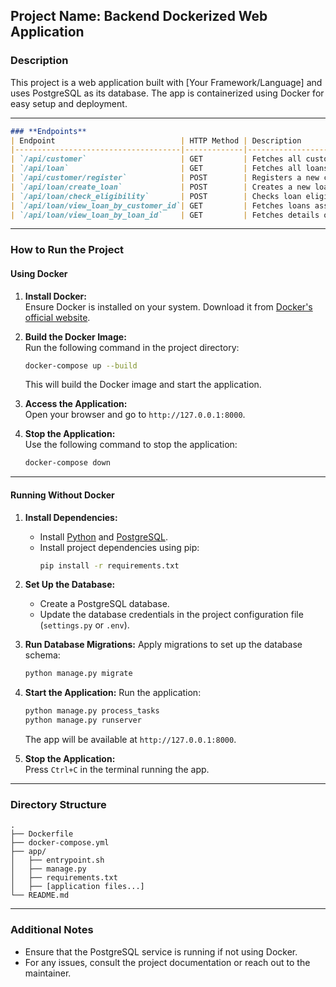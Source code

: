 ## Project Name: **Backend Dockerized Web Application**

### **Description**
This project is a web application built with [Your Framework/Language] and uses PostgreSQL as its database. The app is containerized using Docker for easy setup and deployment.

---

```markdown
### **Endpoints**
| Endpoint                            | HTTP Method | Description                                          |
|-------------------------------------|-------------|------------------------------------------------------|
| `/api/customer`                     | GET         | Fetches all customers                                |
| `/api/loan`                         | GET         | Fetches all loans                                    |
| `/api/customer/register`            | POST        | Registers a new customer                             |
| `/api/loan/create_loan`             | POST        | Creates a new loan                                   |
| `/api/loan/check_eligibility`       | POST        | Checks loan eligibility for a customer               |
| `/api/loan/view_loan_by_customer_id`| GET         | Fetches loans associated with a specific customer ID |
| `/api/loan/view_loan_by_loan_id`    | GET         | Fetches details of a specific loan by loan ID        |

```
---

### **How to Run the Project**

#### **Using Docker**
1. **Install Docker:**  
   Ensure Docker is installed on your system. Download it from [Docker's official website](https://www.docker.com/).

2. **Build the Docker Image:**  
   Run the following command in the project directory:
   ```bash
   docker-compose up --build
   ```
   This will build the Docker image and start the application.

3. **Access the Application:**  
   Open your browser and go to `http://127.0.0.1:8000`.

4. **Stop the Application:**  
   Use the following command to stop the application:
   ```bash
   docker-compose down
   ```

---

#### **Running Without Docker**
1. **Install Dependencies:**
   - Install [Python](https://www.python.org/) and [PostgreSQL](https://www.postgresql.org/).
   - Install project dependencies using pip:
     ```bash
     pip install -r requirements.txt
     ```

2. **Set Up the Database:**
   - Create a PostgreSQL database.
   - Update the database credentials in the project configuration file (`settings.py` or `.env`).

3. **Run Database Migrations:**
   Apply migrations to set up the database schema:
   ```bash
   python manage.py migrate
   ```

4. **Start the Application:**
   Run the application:
   ```bash
   python manage.py process_tasks
   python manage.py runserver
   ```
   The app will be available at `http://127.0.0.1:8000`.

5. **Stop the Application:**  
   Press `Ctrl+C` in the terminal running the app.

---

### **Directory Structure**
```
.
├── Dockerfile
├── docker-compose.yml
├── app/
│   ├── entrypoint.sh
│   ├── manage.py
│   ├── requirements.txt
│   ├── [application files...]
└── README.md
```

---

### **Additional Notes**
- Ensure that the PostgreSQL service is running if not using Docker.
- For any issues, consult the project documentation or reach out to the maintainer.